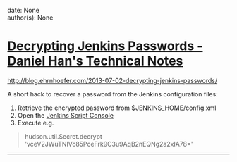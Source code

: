 
date: None  
author(s): None  

# [Decrypting Jenkins Passwords - Daniel Han's Technical Notes](https://sites.google.com/site/xiangyangsite/home/technical-tips/software-development/jenkins/decrypting-jenkins-passwords)

http://blog.ehrnhoefer.com/2013-07-02-decrypting-jenkins-passwords/

A short hack to recover a password from the Jenkins configuration files:  


  1. Retrieve the encrypted password from $JENKINS_HOME/config.xml
  2. Open the [Jenkins Script Console](https://wiki.jenkins-ci.org/display/JENKINS/Jenkins+Script+Console)
  3. Execute e.g.  


> hudson.util.Secret.decrypt 'vceV2JWuTNIVc85PceFrk9C3u9AqB2nEQNg2a2xIA78='


  
  
---

